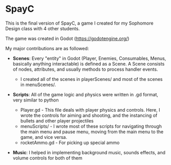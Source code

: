 # SpayC

This is the final version of SpayC, a game I created for my Sophomore Design class with 4 other students.

The game was created in Godot (https://godotengine.org/)

My major contributions are as followed:
  - <b>Scenes</b>: Every "entity" in Godot (Player, Enemies, Consumables, Menus, basically anything interactable) is defined as a Scene. A Scene consists of nodes, attributes, and usually methods to process handler events. 
    - I created all of the scenes in playerScenes/ and most of the scenes in menuScenes/.
    
  - <b>Scripts</b>: All of the game logic and physics were written in .gd format, very similar to python
    - Player.gd - This file deals with player physics and controls. Here, I wrote the controls for aiming and shooting, and the instancing of bullets and other player projectiles
    - menuScripts/ - I wrote most of these scripts for navigating through the main menu and pause menu, moving from the main menu to the game, and vice versa.
    - rocketAmmo.gd - For picking up special ammo
    
  - <b>Music</b>: I helped in implementing background music, sounds effects, and volume controls for both of them
